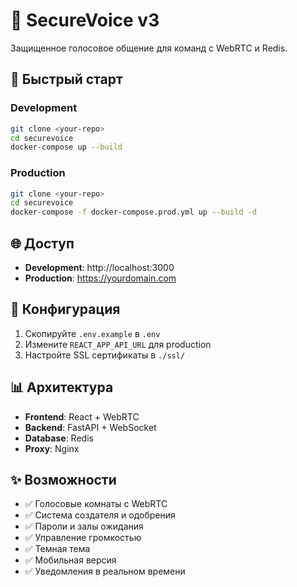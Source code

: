 # 🎤 SecureVoice v3

Защищенное голосовое общение для команд с WebRTC и Redis.

## 🚀 Быстрый старт

### Development
```bash
git clone <your-repo>
cd securevoice
docker-compose up --build
```

### Production
```bash
git clone <your-repo>
cd securevoice
docker-compose -f docker-compose.prod.yml up --build -d
```

## 🌐 Доступ

- **Development**: http://localhost:3000
- **Production**: https://yourdomain.com

## 🔧 Конфигурация

1. Скопируйте `.env.example` в `.env`
2. Измените `REACT_APP_API_URL` для production
3. Настройте SSL сертификаты в `./ssl/`

## 📊 Архитектура

- **Frontend**: React + WebRTC
- **Backend**: FastAPI + WebSocket
- **Database**: Redis
- **Proxy**: Nginx

## ✨ Возможности

- ✅ Голосовые комнаты с WebRTC
- ✅ Система создателя и одобрения
- ✅ Пароли и залы ожидания
- ✅ Управление громкостью
- ✅ Темная тема
- ✅ Мобильная версия
- ✅ Уведомления в реальном времени